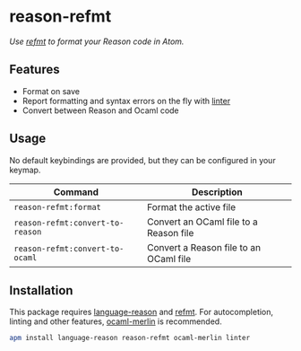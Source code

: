 # reason-refmt

_Use [refmt] to format your Reason code in Atom._

[refmt]: https://facebook.github.io/reason/tools.html#refmt


## Features

* Format on save
* Report formatting and syntax errors on the fly with [linter]
* Convert between Reason and Ocaml code

[linter]: https://atom.io/packages/linter


## Usage

No default keybindings are provided, but they can be configured in your keymap.

| Command                          | Description                            |
| -------------------------------- | -------------------------------------- |
| `reason-refmt:format`            | Format the active file                 |
| `reason-refmt:convert-to-reason` | Convert an OCaml file to a Reason file |
| `reason-refmt:convert-to-ocaml`  | Convert a Reason file to an OCaml file |


## Installation

This package requires [language-reason] and [refmt]. For autocompletion, linting and other features, [ocaml-merlin] is recommended.

```sh
apm install language-reason reason-refmt ocaml-merlin linter
```

[language-reason]: https://atom.io/packages/language-reason
[refmt]: https://facebook.github.io/reason/tools.html#refmt
[ocaml-merlin]: https://atom.io/packages/ocaml-merlin
